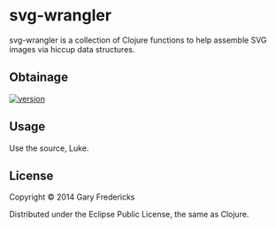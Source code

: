 # svg-wrangler

svg-wrangler is a collection of Clojure functions to help assemble SVG
images via hiccup data structures.

## Obtainage

[![version](https://clojars.org/com.gfredericks/svg-wrangler/latest-version.svg)](https://clojars.org/com.gfredericks/svg-wrangler)

## Usage

Use the source, Luke.

## License

Copyright © 2014 Gary Fredericks

Distributed under the Eclipse Public License, the same as Clojure.

